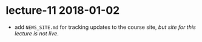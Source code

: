 # lecture-11 2018-01-02

* add `NEWS_SITE.md` for tracking updates to the course site, *but site for this lecture is not live*.
